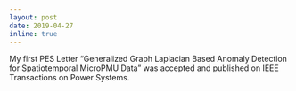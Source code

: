 ```yaml
---
layout: post
date: 2019-04-27
inline: true
---
```


My first PES Letter “Generalized Graph Laplacian Based Anomaly Detection for Spatiotemporal MicroPMU Data” was accepted and published on IEEE Transactions on Power Systems. <!--:sparkles: :smile:-->
